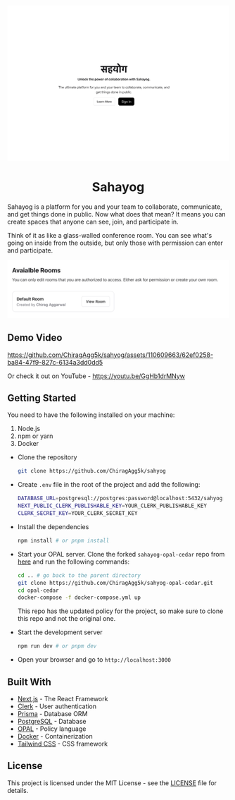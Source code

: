 <div>
<img src="assets/1.png" alt="Thumbnail">
<h1 align="center">Sahayog</h1>
</div>

Sahayog is a platform for you and your team to collaborate, communicate, and get things done in public. Now what does that mean? It means you can create spaces that anyone can see, join, and participate in.

Think of it as like a glass-walled conference room. You can see what's going on inside from the outside, but only those with permission can enter and participate.

![Rooms](assets/2.png)

## Demo Video

https://github.com/ChiragAgg5k/sahyog/assets/110609663/62ef0258-ba84-47f9-827c-6134a3dd0dd5

Or check it out on YouTube - https://youtu.be/GgHb1drMNyw

## Getting Started

You need to have the following installed on your machine:

1. Node.js
2. npm or yarn
3. Docker

- Clone the repository
    ```bash
    git clone https://github.com/ChiragAgg5k/sahyog
    ```

- Create `.env` file in the root of the project and add the following:
    ```bash
    DATABASE_URL=postgresql://postgres:password@localhost:5432/sahyog
    NEXT_PUBLIC_CLERK_PUBLISHABLE_KEY=YOUR_CLERK_PUBLISHABLE_KEY
    CLERK_SECRET_KEY=YOUR_CLERK_SECRET_KEY
    ```

- Install the dependencies
    ```bash
    npm install # or pnpm install
    ```

- Start your OPAL server. Clone the forked `sahayog-opal-cedar` repo
  from [here](https://github.com/ChiragAgg5k/sahyog-opal-cedar) and run the following commands:
    ```bash
    cd .. # go back to the parent directory
    git clone https://github.com/ChiragAgg5k/sahyog-opal-cedar.git
    cd opal-cedar
    docker-compose -f docker-compose.yml up
    ```

  This repo has the updated policy for the project, so make sure to clone this repo and not the original one.

- Start the development server
    ```bash
    npm run dev # or pnpm dev
    ```

- Open your browser and go to `http://localhost:3000`

## Built With

- [Next.js](https://nextjs.org/) - The React Framework
- [Clerk](https://clerk.dev/) - User authentication
- [Prisma](https://www.prisma.io/) - Database ORM
- [PostgreSQL](https://www.postgresql.org/) - Database
- [OPAL](https://opal.ac/) - Policy language
- [Docker](https://www.docker.com/) - Containerization
- [Tailwind CSS](https://tailwindcss.com/) - CSS framework

## License

This project is licensed under the MIT License - see the [LICENSE](LICENSE) file for details.
